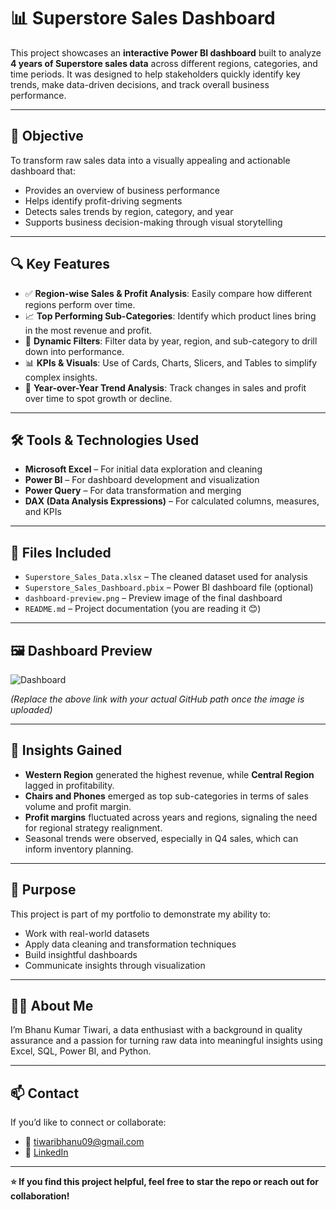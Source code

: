 # 📊 Superstore Sales Dashboard

This project showcases an **interactive Power BI dashboard** built to analyze **4 years of Superstore sales data** across different regions, categories, and time periods. It was designed to help stakeholders quickly identify key trends, make data-driven decisions, and track overall business performance.

---

## 📌 Objective

To transform raw sales data into a visually appealing and actionable dashboard that:
- Provides an overview of business performance
- Helps identify profit-driving segments
- Detects sales trends by region, category, and year
- Supports business decision-making through visual storytelling

---

## 🔍 Key Features

- ✅ **Region-wise Sales & Profit Analysis**: Easily compare how different regions perform over time.
- 📈 **Top Performing Sub-Categories**: Identify which product lines bring in the most revenue and profit.
- 🧭 **Dynamic Filters**: Filter data by year, region, and sub-category to drill down into performance.
- 📊 **KPIs & Visuals**: Use of Cards, Charts, Slicers, and Tables to simplify complex insights.
- 📅 **Year-over-Year Trend Analysis**: Track changes in sales and profit over time to spot growth or decline.

---

## 🛠️ Tools & Technologies Used

- **Microsoft Excel** – For initial data exploration and cleaning
- **Power BI** – For dashboard development and visualization
- **Power Query** – For data transformation and merging
- **DAX (Data Analysis Expressions)** – For calculated columns, measures, and KPIs

---

## 📁 Files Included

- `Superstore_Sales_Data.xlsx` – The cleaned dataset used for analysis  
- `Superstore_Sales_Dashboard.pbix` – Power BI dashboard file (optional)  
- `dashboard-preview.png` – Preview image of the final dashboard  
- `README.md` – Project documentation (you are reading it 😊)

---

## 🖼️ Dashboard Preview

![Dashboard](https://github.com/YOUR_USERNAME/superstore-sales-dashboard/blob/main/dashboard-preview.png)

*(Replace the above link with your actual GitHub path once the image is uploaded)*

---

## 🎯 Insights Gained

- **Western Region** generated the highest revenue, while **Central Region** lagged in profitability.
- **Chairs and Phones** emerged as top sub-categories in terms of sales volume and profit margin.
- **Profit margins** fluctuated across years and regions, signaling the need for regional strategy realignment.
- Seasonal trends were observed, especially in Q4 sales, which can inform inventory planning.

---

## 📌 Purpose

This project is part of my portfolio to demonstrate my ability to:
- Work with real-world datasets
- Apply data cleaning and transformation techniques
- Build insightful dashboards
- Communicate insights through visualization

---

## 🙋‍♂️ About Me

I’m Bhanu Kumar Tiwari, a data enthusiast with a background in quality assurance and a passion for turning raw data into meaningful insights using Excel, SQL, Power BI, and Python.

---

## 📫 Contact

If you’d like to connect or collaborate:
- 📧 tiwaribhanu09@gmail.com  
- 🔗 [LinkedIn](https://www.linkedin.com/in/bhanu-kumar-tiwari-177a321bb)

---

**⭐ If you find this project helpful, feel free to star the repo or reach out for collaboration!**

